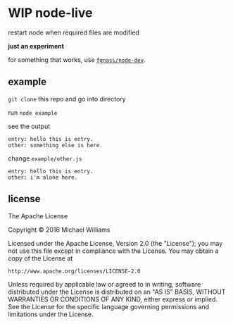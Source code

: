# WIP node-live

restart node when required files are modified

**just an experiment**

for something that works, use [`fgnass/node-dev`](https://github.com/fgnass/node-dev).

## example

`git clone` this repo and go into directory

run `node example`

see the output

```
entry: hello this is entry.
other: something else is here.
```

change `example/other.js`

```
entry: hello this is entry.
other: i'm alone here.
```

## license

The Apache License

Copyright &copy; 2016 Michael Williams

Licensed under the Apache License, Version 2.0 (the "License");
you may not use this file except in compliance with the License.
You may obtain a copy of the License at

    http://www.apache.org/licenses/LICENSE-2.0

Unless required by applicable law or agreed to in writing, software
distributed under the License is distributed on an "AS IS" BASIS,
WITHOUT WARRANTIES OR CONDITIONS OF ANY KIND, either express or implied.
See the License for the specific language governing permissions and
limitations under the License.
